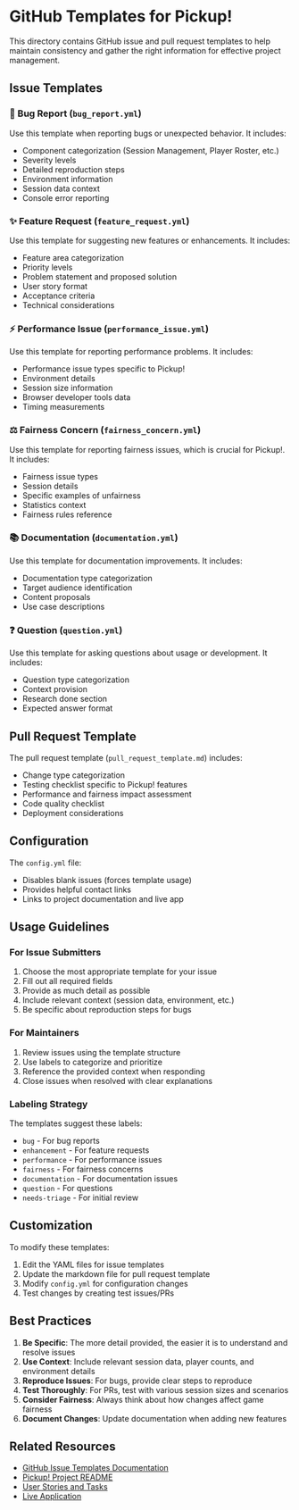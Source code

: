 # GitHub Templates for Pickup!

This directory contains GitHub issue and pull request templates to help maintain consistency and gather the right information for effective project management.

## Issue Templates

### 🐛 Bug Report (`bug_report.yml`)
Use this template when reporting bugs or unexpected behavior. It includes:
- Component categorization (Session Management, Player Roster, etc.)
- Severity levels
- Detailed reproduction steps
- Environment information
- Session data context
- Console error reporting

### ✨ Feature Request (`feature_request.yml`)
Use this template for suggesting new features or enhancements. It includes:
- Feature area categorization
- Priority levels
- Problem statement and proposed solution
- User story format
- Acceptance criteria
- Technical considerations

### ⚡ Performance Issue (`performance_issue.yml`)
Use this template for reporting performance problems. It includes:
- Performance issue types specific to Pickup!
- Environment details
- Session size information
- Browser developer tools data
- Timing measurements

### ⚖️ Fairness Concern (`fairness_concern.yml`)
Use this template for reporting fairness issues, which is crucial for Pickup!. It includes:
- Fairness issue types
- Session details
- Specific examples of unfairness
- Statistics context
- Fairness rules reference

### 📚 Documentation (`documentation.yml`)
Use this template for documentation improvements. It includes:
- Documentation type categorization
- Target audience identification
- Content proposals
- Use case descriptions

### ❓ Question (`question.yml`)
Use this template for asking questions about usage or development. It includes:
- Question type categorization
- Context provision
- Research done section
- Expected answer format

## Pull Request Template

The pull request template (`pull_request_template.md`) includes:
- Change type categorization
- Testing checklist specific to Pickup! features
- Performance and fairness impact assessment
- Code quality checklist
- Deployment considerations

## Configuration

The `config.yml` file:
- Disables blank issues (forces template usage)
- Provides helpful contact links
- Links to project documentation and live app

## Usage Guidelines

### For Issue Submitters
1. Choose the most appropriate template for your issue
2. Fill out all required fields
3. Provide as much detail as possible
4. Include relevant context (session data, environment, etc.)
5. Be specific about reproduction steps for bugs

### For Maintainers
1. Review issues using the template structure
2. Use labels to categorize and prioritize
3. Reference the provided context when responding
4. Close issues when resolved with clear explanations

### Labeling Strategy
The templates suggest these labels:
- `bug` - For bug reports
- `enhancement` - For feature requests
- `performance` - For performance issues
- `fairness` - For fairness concerns
- `documentation` - For documentation issues
- `question` - For questions
- `needs-triage` - For initial review

## Customization

To modify these templates:
1. Edit the YAML files for issue templates
2. Update the markdown file for pull request template
3. Modify `config.yml` for configuration changes
4. Test changes by creating test issues/PRs

## Best Practices

1. **Be Specific**: The more detail provided, the easier it is to understand and resolve issues
2. **Use Context**: Include relevant session data, player counts, and environment details
3. **Reproduce Issues**: For bugs, provide clear steps to reproduce
4. **Test Thoroughly**: For PRs, test with various session sizes and scenarios
5. **Consider Fairness**: Always think about how changes affect game fairness
6. **Document Changes**: Update documentation when adding new features

## Related Resources

- [GitHub Issue Templates Documentation](https://docs.github.com/en/communities/using-templates-to-encourage-useful-issues-and-pull-requests/configuring-issue-templates-for-your-repository)
- [Pickup! Project README](../README.md)
- [User Stories and Tasks](../docs/TASKS.md)
- [Live Application](https://pickup.montrealbikepolo.ca)
